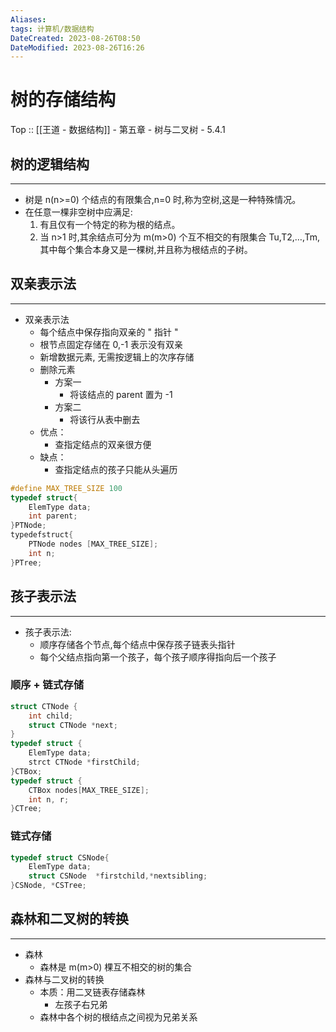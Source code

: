 ```yaml
---
Aliases: 
tags: 计算机/数据结构 
DateCreated: 2023-08-26T08:50
DateModified: 2023-08-26T16:26
---
```

# 树的存储结构

Top :: [[王道 - 数据结构]] - 第五章 - 树与二叉树 - 5.4.1

## 树的逻辑结构
---
- 树是 n(n>=0) 个结点的有限集合,n=0 时,称为空树,这是一种特殊情况。
- 在任意一棵非空树中应满足:
	1. 有且仅有一个特定的称为根的结点。
	2. 当 n>1 时,其余结点可分为 m(m>0) 个互不相交的有限集合 Tu,T2,…,Tm,其中每个集合本身又是一棵树,并且称为根结点的子树。

## 双亲表示法
---
- 双亲表示法
	- 每个结点中保存指向双亲的 " 指针 "
	- 根节点固定存储在 0,-1 表示没有双亲
	- 新增数据元素, 无需按逻辑上的次序存储
	- 删除元素
		- 方案一
			- 将该结点的 parent 置为 -1
		- 方案二
			- 将该行从表中删去
	- 优点：
		- 查指定结点的双亲很方便
	- 缺点：
		- 查指定结点的孩子只能从头遍历

```cpp
#define MAX_TREE_SIZE 100
typedef struct{
	ElemType data;
	int parent;
}PTNode;
typedefstruct{
	PTNode nodes [MAX_TREE_SIZE];
	int n;
}PTree;
```

## 孩子表示法
---
- 孩子表示法:
	- 顺序存储各个节点,每个结点中保存孩子链表头指针
	- 每个父结点指向第一个孩子，每个孩子顺序得指向后一个孩子

### 顺序 + 链式存储

```cpp
struct CTNode {
	int child;
	struct CTNode *next;
}
typedef struct {
	ElemType data;
	strct CTNode *firstChild;
}CTBox;
typedef struct {
	CTBox nodes[MAX_TREE_SIZE];
	int n, r;
}CTree;
```

### 链式存储

```cpp
typedef struct CSNode{
	ElemType data;
	struct CSNode  *firstchild,*nextsibling;
}CSNode, *CSTree;
```

## 森林和二叉树的转换
---
- 森林
	- 森林是 m(m>0) 棵互不相交的树的集合
- 森林与二叉树的转换
	- 本质：用二叉链表存储森林
		- 左孩子右兄弟
	- 森林中各个树的根结点之间视为兄弟关系
